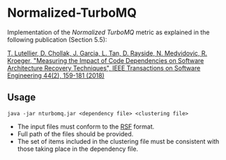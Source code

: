 # Normalized-TurboMQ
Implementation of the *Normalized TurboMQ* metric as explained in the following publication (Section 5.5):

[T. Lutellier, D. Chollak, J. Garcia, L. Tan, D. Rayside, N. Medvidovic, R. Kroeger, "Measuring the Impact of Code Dependencies on Software Architecture Recovery Techniques", IEEE Transactions on Software Engineering 44(2), 159-181 (2018)](https://ece.uwaterloo.ca/~lintan/publications/archrec-tse17.pdf)

## Usage
`java -jar nturbomq.jar <dependency file> <clustering file>`

* The input files must conform to the [RSF](http://www.rigi.cs.uvic.ca/downloads/rigi/doc/node52.html) format.
* Full path of the files should be provided.
* The set of items included in the clustering file must be consistent with those taking place in the dependency file.
